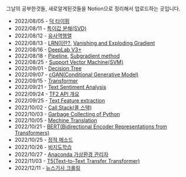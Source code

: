 그날의 공부한것들, 새로알게된것들을 Notion으로 정리해서 업로드하는 곳입니다.

- 2022/08/05 - [덕 타이핑](https://www.notion.so/bd701252797a4d49986c7b747608fc78)
- 2022/08/11 - [특이값 분해(SVD)](https://foul-beechnut-069.notion.site/SVD-918009fc633c4e6383d238580f651efe)
- 2022/08/12 - [유사역행렬](https://foul-beechnut-069.notion.site/pseudo-inverse-matrix-43eba51ecfc84cc687831aea0718d677)
- 2022/08/13 - [LRN이란?](https://foul-beechnut-069.notion.site/LRN-35eb57fe114b4d01a2b07fab56a0462b), [Vanishing and Exploding Gradient](https://foul-beechnut-069.notion.site/Vanishing-and-Exploding-Gradient-8dda7d38813a4622a47da8a101c154df)
- 2022/08/16 - [DeepLab V3+](https://foul-beechnut-069.notion.site/DeepLab-V3-6781a6ae7124455cb9803f44d4be202c)
- 2022/08/18 - [Pipeline](https://foul-beechnut-069.notion.site/Pipeline-de02e4833ccc4645964072834c1c4e75), [Subgradient method](https://foul-beechnut-069.notion.site/Subgradient-method-a342bc23fa1145c694813fcc8efe59f0)
- 2022/08/25 - [Support Vector Machine(SVM)](https://foul-beechnut-069.notion.site/Support-Vector-Machine-SVM-e08dc35629fb4e8f9b5083d8e415675d)
- 2022/09/01 - [Decision Tree](https://foul-beechnut-069.notion.site/Decision-Tree-79526991759a4bde99851bdc6de4a2e3)
- 2022/09/07 - [cGAN(Conditional Generative Model)](https://foul-beechnut-069.notion.site/cGAN-Conditional-Generative-Model-70a9c50ff27d4d51b674fbfe183f77fa)
- 2022/09/15 - [Transformer](https://foul-beechnut-069.notion.site/Transformer-190bd56c9b8c4918a9ad4ab6f12d3dad)
- 2022/09/21 - [Text Sentiment Analysis](https://foul-beechnut-069.notion.site/Text-Sentiment-Analysis-95795e0f1f22466b872d6fea0e66ec2c)
- 2022/09/24 - [TF2 API 개요](https://foul-beechnut-069.notion.site/TF2-API-963e39896c3743d7b76733c43459c1c7)
- 2022/09/25 - [Text Feature extraction](https://foul-beechnut-069.notion.site/Text-Feature-extraction-8c6e308136f34dbaa82b50aa13920401)
- 2022/10/02 - [Call Stack(콜 스택)](https://foul-beechnut-069.notion.site/Call-Stack-bdd4069ae8b84d1cae5fd1815ce8887b)
- 2022/10/03 - [Garbage Collecting of Python](https://foul-beechnut-069.notion.site/Garbage-Collecting-of-Python-2f1cb1536eff4f4cabfeab5cb59d3ef5)
- 2022/10/05 - [Mechine Translation](https://foul-beechnut-069.notion.site/Mechine-Translation-b5106f4e19ac416bb2adfd47825b9b47)
- 2022/10/21 - [BERT(Bidirectional Encoder Representations from Transformers)](https://foul-beechnut-069.notion.site/BERT-Bidirectional-Encoder-Representations-from-Transformers-d63c356aae8e4eeab9d9937fbcfceb2e)
- 2022/10/25 - [정적 메소드](https://foul-beechnut-069.notion.site/538f756095fe4984bffa5dc28e74bcd9)
- 2022/10/26 - [비지도학습](https://foul-beechnut-069.notion.site/30c4606e60ba413f8a1a52568d48544c)
- 2022/10/27 - [Anaconda 가상환경 관리자](https://foul-beechnut-069.notion.site/Anaconda-e99d2b87ec124e18ae8bf7932ff3bffe)
- 2022/11/03 - [T5(Text-to-Text Transfer Transformer)](https://foul-beechnut-069.notion.site/T5-Text-to-Text-Transfer-Transformer-1852853f11094535b7df0e787b5d020a)
- 2022/12/11 - [뉴스기사 크롤링](https://foul-beechnut-069.notion.site/955be8108561476fa634102a2cd739d1)
